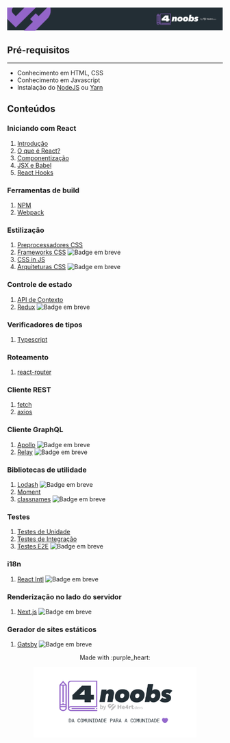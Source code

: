 <p align="center">
  <a href="https://github.com/he4rt/4noobs" target="_blank">
    <img src="../assets/global/header-4noobs.svg">
  </a>
</p>

## **Pré-requisitos**

---

- Conhecimento em HTML, CSS
- Conhecimento em Javascript
- Instalação do [NodeJS](https://nodejs.org/pt-br/download/) ou [Yarn](https://classic.yarnpkg.com/pt-BR/docs/install)

## **Conteúdos**

### Iniciando com React

1. [Introdução](./Iniciando%20com%20React/1-Introducao.md)
2. [O que é React?](./Iniciando%20com%20React/2-O%20que%20e%20React.md)
3. [Componentização](./Iniciando%20com%20React/3-Componentizacao.md)
4. [JSX e Babel](./Iniciando%20com%20React/4-JSX%20e%20Babel.md)
5. [React Hooks](./Iniciando%20com%20React/5-React%20Hooks.md)

### Ferramentas de build

<!-- Comentar sobre npm e clientes alternativos como o yarn ou pnpm -->

1. [NPM](./Ferramentas%20de%20build/1-npm.md)
2. [Webpack](./Ferramentas%20de%20build/2-Webpack.md)

### Estilização

1. [Preprocessadores CSS](./Estilizacao/Preprocessadores%20CSS.md)
2. [Frameworks CSS]() <img alt="Badge em breve" src="https://img.shields.io/badge/-EM%20BREVE-red">
3. [CSS in JS](./Estilizacao/CSS-in-JS.md)
4. [Arquiteturas CSS]() <img alt="Badge em breve" src="https://img.shields.io/badge/-EM%20BREVE-red">

### Controle de estado

1. [API de Contexto](./Controle%20de%20estado/1-API-de-Contexto.md)
2. [Redux]() <img alt="Badge em breve" src="https://img.shields.io/badge/-EM%20BREVE-red">

### Verificadores de tipos

1. [Typescript](./Verificadores%20de%20Tipo/Typescript.md)

### Roteamento

1. [react-router](./Roteamento/1-React-Router.md)

### Cliente REST

1. [fetch](./Cliente%20REST/1-Fetch.md)
2. [axios](./Cliente%20REST/2-Axios.md)

### Cliente GraphQL

1. [Apollo]() <img alt="Badge em breve" src="https://img.shields.io/badge/-EM%20BREVE-red">
2. [Relay]() <img alt="Badge em breve" src="https://img.shields.io/badge/-EM%20BREVE-red">

### Bibliotecas de utilidade

1. [Lodash]() <img alt="Badge em breve" src="https://img.shields.io/badge/-EM%20BREVE-red">
2. [Moment](./Bibliotecas%20de%20utilidade/2-Moment.md)
3. [classnames]() <img alt="Badge em breve" src="https://img.shields.io/badge/-EM%20BREVE-red">

### Testes

1. [Testes de Unidade](./Testes/1-testes-unitarios.md)
2. [Testes de Integração](./Testes/2-testes-de-integracao.md)
3. [Testes E2E]() <img alt="Badge em breve" src="https://img.shields.io/badge/-EM%20BREVE-red">

### i18n

1. [React Intl]() <img alt="Badge em breve" src="https://img.shields.io/badge/-EM%20BREVE-red">

### Renderização no lado do servidor

1. [Next.js]() <img alt="Badge em breve" src="https://img.shields.io/badge/-EM%20BREVE-red">

### Gerador de sites estáticos

1. [Gatsby]() <img alt="Badge em breve" src="https://img.shields.io/badge/-EM%20BREVE-red">

<p align="center">Made with :purple_heart:</p>

<p align="center">
  <a href="https://github.com/he4rt/4noobs" target="_blank">
    <img src="../assets/global/footer-4noobs.svg" width="380">
  </a>
</p>
